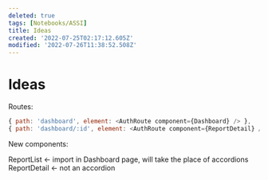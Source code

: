 ```yaml
---
deleted: true
tags: [Notebooks/ASSI]
title: Ideas
created: '2022-07-25T02:17:12.605Z'
modified: '2022-07-26T11:38:52.508Z'
---
```


# Ideas

Routes:


```js
{ path: 'dashboard', element: <AuthRoute component={Dashboard} /> },
{ path: 'dashboard/:id', element: <AuthRoute component={ReportDetail} /> },
```

New components:

ReportList <- import in Dashboard page, will take the place of accordions
ReportDetail <- not an accordion

